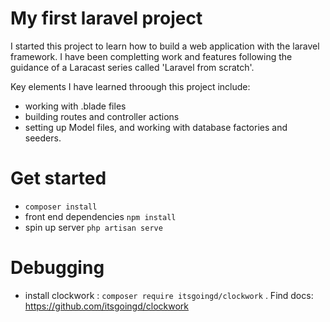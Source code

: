 # My first laravel project

I started this project to learn how to build a web application with the laravel framework. I have been completting work and features following the guidance of a Laracast series called 'Laravel from scratch'.

Key elements I have learned throough this project include:
- working with .blade files
- building routes and controller actions
- setting up Model files, and working with database factories and seeders.

# Get started
- `composer install`
- front end dependencies `npm install`
- spin up server `php artisan serve`


# Debugging
- install clockwork : `composer require itsgoingd/clockwork` . Find docs: https://github.com/itsgoingd/clockwork 
